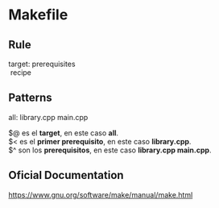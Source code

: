 # Makefile

## Rule
target: prerequisites<br>
&nbsp;recipe

## Patterns
all: library.cpp main.cpp

$@ es el <b>target</b>, en este caso <b>all</b>.<br>
$< es el <b>primer prerequisito</b>, en este caso <b>library.cpp</b>.<br>
$^ son los <b>prerequisitos</b>, en este caso <b>library.cpp main.cpp</b>.

## Oficial Documentation 
https://www.gnu.org/software/make/manual/make.html